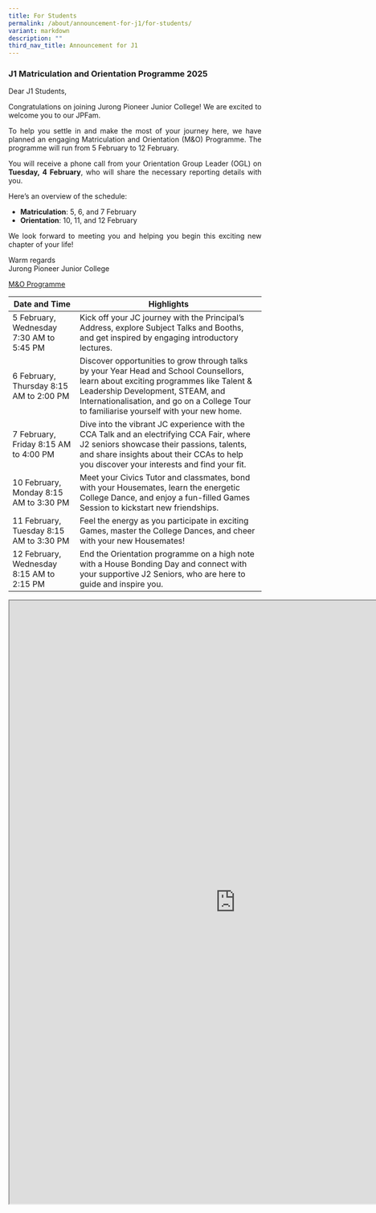 ```yaml
---
title: For Students
permalink: /about/announcement-for-j1/for-students/
variant: markdown
description: ""
third_nav_title: Announcement for J1
---
```

<div align="justify">

<h3>J1 Matriculation and Orientation Programme 2025</h3>
<p>Dear J1 Students,</p>
<p>Congratulations on joining Jurong Pioneer Junior College! We are excited to welcome you to our JPFam.</p> 
<p>To help you settle in and make the most of your journey here, we have planned an engaging Matriculation and Orientation (M&amp;O) Programme. The programme will run from 5 February to 12 February.</p>
<p>You will receive a phone call from your Orientation Group Leader (OGL) on <b>Tuesday, 4 February</b>, who will share the necessary reporting details with you.</p>
	
<p>Here’s an overview of the schedule:</p>
<ul>
<li><b>Matriculation</b>: 5, 6, and 7 February</li>
<li><b>Orientation</b>: 10, 11, and 12 February</li></ul>

<p>We look forward to meeting you and helping you begin this exciting new chapter of your life!</p>

<p> Warm regards<br>
Jurong Pioneer Junior College</p>

<p><u>M&amp;O Programme</u></p>
	
| Date and Time | Highlights | 
| -------- | -------- | 
| 5 February, Wednesday 7:30 AM to 5:45 PM | Kick off your JC journey with the Principal’s Address, explore Subject Talks and Booths, and get inspired by engaging introductory lectures. |
| 6 February, Thursday 8:15 AM  to 2:00 PM | Discover opportunities to grow through talks by your Year Head and School Counsellors, learn about exciting programmes like Talent &amp; Leadership Development, STEAM, and Internationalisation, and go on a College Tour to familiarise yourself with your new home. | 
| 7 February, Friday 8:15 AM to 4:00 PM | Dive into the vibrant JC experience with the CCA Talk and an electrifying CCA Fair, where J2 seniors showcase their passions, talents, and share insights about their CCAs to help you discover your interests and find your fit. |
| 10 February, Monday 8:15 AM to 3:30 PM | Meet your Civics Tutor and classmates, bond with your Housemates, learn the energetic College Dance, and enjoy a fun-filled Games Session to kickstart new friendships. | 
| 11 February, Tuesday 8:15 AM to 3:30 PM | Feel the energy as you participate in exciting Games, master the College Dances, and cheer with your new Housemates! | 
| 12 February, Wednesday 8:15 AM to 2:15 PM | End the Orientation programme on a high note with a House Bonding Day and connect with your supportive J2 Seniors, who are here to guide and inspire you.| 
	
<iframe src="https://docs.google.com/document/d/e/2PACX-1vQ5rnNIerfBfg0_veZGdPrwYHLpSQgGV0yKEthLq4Mmif_ZdA7U3kirOXusDpWEiQ/pub?embedded=true" width="900px" height="1200px" scrolling="no"></iframe>
	
</div>